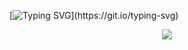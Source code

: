 <!---->
[![Typing SVG](https://readme-typing-svg.herokuapp.com?font=Fira+Code&duration=8000&pause=1000&color=FFFFFF&width=435&lines=Hello+World!)](https://git.io/typing-svg)

<p align="center">
 <img src="https://skillicons.dev/icons?i=python,java,kotlin,cs,unity,js,nodejs,electron,c,html,css,idea,vscode,powershell,linux,raspberrypi&perline=8" />
</p>